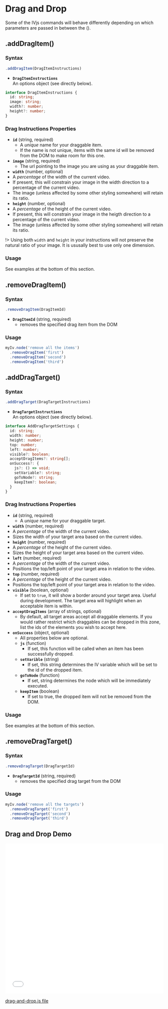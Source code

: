 # Drag and Drop

Some of the IVjs commands will behave differently depending on which parameters are passed in between the ().

## .addDragItem()

### Syntax
```javascript
.addDragItem(DragItemInstructions)
```

* __`DragItemInstructions`__  
An options object (see directly below).

```typescript
interface DragItemInstructions {
  id: string;
  image: string;
  width?: number;
  height?: number;
}
```

### Drag Instructions Properties

* __`id`__ (string, required)
  * A *unique* name for your draggable item.
  * If the name is not unique, items with the same id will be removed from the DOM to make room for this one.
* __`image`__ (string, required)
  * The url pointing to the image you are using as your draggable item.
*  __`width`__ (number, optional)
  * A *percentage* of the width of the current video.
  * If present, this will constrain your image in the width direction to a percentage of the current video.
  * The image (unless affected by some other styling somewhere) will retain its ratio.
*  __`height`__ (number, optional)
  * A *percentage* of the height of the current video.
  * If present, this will constrain your image in the heigth direction to a percentage of the current video.
  * The image (unless affected by some other styling somewhere) will retain its ratio.

!> Using both `width` and `height` in your instructions will not preserve the natural ratio of your image. It is ususally best to use only one dimension.

### Usage

See examples at the bottom of this section.

## .removeDragItem()

### Syntax
```javascript
.removeDragItem(DragItemId)
```

* __`DragItemId`__ (string, required)
  * removes the specified drag item from the DOM

### Usage

```javascript
myIv.node('remove all the items')
  .removeDragItem('first')
  .removeDragItem('second')
  .removeDragItem('third')
```

## .addDragTarget()

### Syntax
```javascript
.addDragTarget(DragTargetInstructions)
```

* __`DragTargetInstructions`__  
An options object (see directly below).

```typescript
interface AddDragTargetSettings {
  id: string;
  width: number;
  height: number;
  top: number;
  left: number;
  visible?: boolean;
  acceptDragItems?: string[];
  onSuccess?: {
    js?: () => void;
    setVariable?: string;
    goToNode?: string;
    keepItem?: boolean;
  }
}
```

### Drag Instructions Properties

* __`id`__ (string, required)
  * A *unique* name for your draggable target.
*  __`width`__ (number, required)
  * A *percentage* of the width of the current video.
  * Sizes the width of your target area based on the current video.
*  __`height`__ (number, required)
  * A *percentage* of the height of the current video.
  * Sizes the height of your target area based on the current video.
*  __`left`__ (number, required)
  * A *percentage* of the width of the current video.
  * Positions the top/left point of your target area in relation to the video.
*  __`top`__ (number, required)
  * A *percentage* of the height of the current video.
  * Positions the top/left point of your target area in relation to the video.
* __`visible`__ (boolean, optional)
  * If set to `true`, it will show a border around your target area. Useful during development. The target area will highlight when an acceptable item is within.
* __`acceptDragItems`__ (array of strings, optional)
  * By default, all target areas accept all draggable elements. If you would rather restrict which draggables can be dropped in this zone, list the ids of the elements you wish to accept here.
* __`onSuccess`__ (object, optional)
  * All properties below are optional.
  * __`js`__ (function)
    * If set, this function will be called when an item has been successfully dropped.
  * __`setVarible`__ (string)
    * If set, this string determines the IV variable which will be set to the id of the dropped item.
  * __`goToNode`__ (function)
    * If set, string determines the node which will be immediately executed.
  * __`keepItem`__ (boolean)
    * If set to true, the dropped item will not be removed from the DOM.
  

### Usage

See examples at the bottom of this section.


## .removeDragTarget()

### Syntax
```javascript
.removeDragTarget(DragTargetId)
```

* __`DragTargetId`__ (string, required)
  * removes the specified drag target from the DOM

### Usage

```javascript
myIv.node('remove all the targets')
  .removeDragTarget('first')
  .removeDragTarget('second')
  .removeDragTarget('third')
```


## Drag and Drop Demo

<iframe src="/demos/drag-and-drop.html" style="width:100%;height:480px;border:none;"></iframe>

[drag-and-drop.js file](../demos/drag-and-drop.js ':include :type=code js')